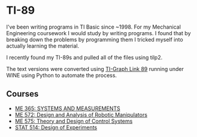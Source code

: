 # TI-89

I've been writing programs in TI Basic since ~1998. For my Mechanical Engineering coursework I would study by writing programs. I found that by breaking down the problems by programming them I tricked myself into actually learning the material.

I recently found my TI-89s and pulled all of the files using tilp2.

The text versions were converted using [TI-Graph Link 89](https://education.ti.com/en/us/software/details/en/A2E9B3DFCB44490DBD5449E05721767D/ti-graph-link-for-windows) running under WINE using Python to automate the process.

## Courses

- [ME 365: SYSTEMS AND MEASUREMENTS](pdfs/me365.pdf)
- [ME 572:  Design and Analysis of Robotic Manipulators](pdfs/me572.pdf)
- [ME 575: Theory and Design of Control Systems](pdfs/me575.pdf)
- [STAT 514: Design of Experiments](http://www.stat.purdue.edu/~kuczek/stat514/)
